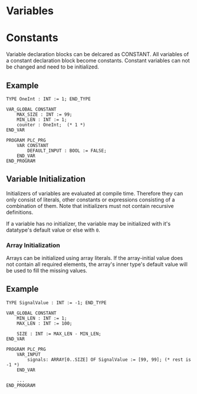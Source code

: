 # Variables

# Constants

Variable declaration blocks can be delcared as CONSTANT.
All variables of a constant declaration block become constants.
Constant variables can not be changed and need to be initialized.

## Example

```iecst
TYPE OneInt : INT := 1; END_TYPE

VAR_GLOBAL CONSTANT
    MAX_SIZE : INT := 99;
    MIN_LEN : INT := 1;
    counter : OneInt;  (* 1 *)
END_VAR

PROGRAM PLC_PRG
    VAR CONSTANT
        DEFAULT_INPUT : BOOL := FALSE;
    END_VAR
END_PROGRAM
```

## Variable Initialization

Initializers of variables are evaluated at compile time.
Therefore they can only consist of literals, other constants or expressions consisting of a combination of them.
Note that initializers must not contain recursive definitions.

If a variable has no initializer, the variable may be initialized with it's datatype's default value or else with `0`.

### Array Initialization

Arrays can be initialized using array literals.
If the array-initial value does not contain all required elements, the array's inner type's default value will be used to fill the missing values.

## Example

```iecst
TYPE SignalValue : INT := -1; END_TYPE

VAR_GLOBAL CONSTANT
    MIN_LEN : INT := 1;
    MAX_LEN : INT := 100;

    SIZE : INT := MAX_LEN - MIN_LEN;
END_VAR

PROGRAM PLC_PRG
    VAR_INPUT
        signals: ARRAY[0..SIZE] OF SignalValue := [99, 99]; (* rest is -1 *)
    END_VAR

    ...
END_PROGRAM
```